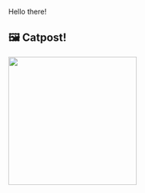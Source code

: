 Hello there!



## 🖼️ Catpost!

<sub>
    <img src="https://cdn2.thecatapi.com/images/dd2.jpg" height="256">
</sub>

